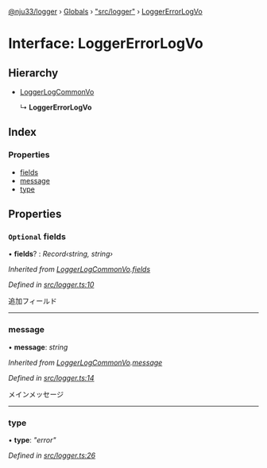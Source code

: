 [@nju33/logger](../README.md) › [Globals](../globals.md) › ["src/logger"](../modules/_src_logger_.md) › [LoggerErrorLogVo](_src_logger_.loggererrorlogvo.md)

# Interface: LoggerErrorLogVo

## Hierarchy

* [LoggerLogCommonVo](_src_logger_.loggerlogcommonvo.md)

  ↳ **LoggerErrorLogVo**

## Index

### Properties

* [fields](_src_logger_.loggererrorlogvo.md#optional-fields)
* [message](_src_logger_.loggererrorlogvo.md#message)
* [type](_src_logger_.loggererrorlogvo.md#type)

## Properties

### `Optional` fields

• **fields**? : *Record‹string, string›*

*Inherited from [LoggerLogCommonVo](_src_logger_.loggerlogcommonvo.md).[fields](_src_logger_.loggerlogcommonvo.md#optional-fields)*

*Defined in [src/logger.ts:10](https://github.com/nju33/logger/blob/2cda14a/src/logger.ts#L10)*

追加フィールド

___

###  message

• **message**: *string*

*Inherited from [LoggerLogCommonVo](_src_logger_.loggerlogcommonvo.md).[message](_src_logger_.loggerlogcommonvo.md#message)*

*Defined in [src/logger.ts:14](https://github.com/nju33/logger/blob/2cda14a/src/logger.ts#L14)*

メインメッセージ

___

###  type

• **type**: *"error"*

*Defined in [src/logger.ts:26](https://github.com/nju33/logger/blob/2cda14a/src/logger.ts#L26)*
